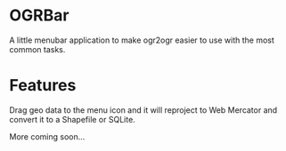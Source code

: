# OGRBar

A little menubar application to make ogr2ogr easier to use with the most common tasks.

# Features

Drag geo data to the menu icon and it will reproject to Web Mercator and convert it to a Shapefile or SQLite.

More coming soon...